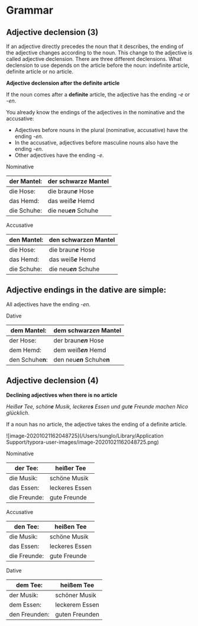 # Grammar 



## Adjective declension (3)

If an adjective directly precedes the noun that it describes, the ending of the adjective changes according to the noun. This change to the adjective is called adjective declension. There are three different declensions. What declension to use depends on the article before the noun: indefinite article, definite article or no article.

 

**Adjective declension after the definite article** 

If the noun comes after a **definite** article, the adjective has the ending *-e* or *-en*.

You already know the endings of the adjectives in the nominative and the accusative:

- Adjectives before nouns in the plural (nominative, accusative) have the ending *-en*.
- In the accusative, adjectives before masculine nouns also have the ending *-en*.
- Other adjectives have the ending *-e*.

Nominative

| der Mantel: | der schwarz***e*** Mantel |
| ----------- | ------------------------- |
| die Hose:   | die braun***e*** Hose     |
| das Hemd:   | das weiß***e*** Hemd      |
| die Schuhe: | die neu***en*** Schuhe    |

 

Accusative

| den Mantel: | den schwarz***en*** Mantel |
| ----------- | -------------------------- |
| die Hose:   | die braun***e*** Hose      |
| das Hemd:   | das weiß***e*** Hemd       |
| die Schuhe: | die neu***en*** Schuhe     |

## Adjective endings in the dative are simple: 

All adjectives have the ending *-en*.

Dative

| dem Mantel:      | dem schwarz***en*** Mantel  |
| ---------------- | --------------------------- |
| der Hose:        | der braun***en*** Hose      |
| dem Hemd:        | dem weiß***en*** Hemd       |
| den Schuhe**n**: | den neu***en*** Schuhe**n** |



## Adjective declension (4)

**Declining adjectives when there is no article**

*Heiße**r** Tee, schön**e** Musik, leckere**s** Essen und gut**e** Freunde machen Nico glücklich.*

If a noun has no article, the adjective takes the ending of a definite article.

![image-20201021162048725](/Users/sunglo/Library/Application Support/typora-user-images/image-20201021162048725.png)



Nominative

| der Tee:     | heißer Tee     |
| ------------ | -------------- |
| die Musik:   | schöne Musik   |
| das Essen:   | leckeres Essen |
| die Freunde: | gute Freunde   |

 

Accusative

| den Tee:     | heißen Tee     |
| ------------ | -------------- |
| die Musik:   | schöne Musik   |
| das Essen:   | leckeres Essen |
| die Freunde: | gute Freunde   |

 

Dative

| dem Tee:      | heißem Tee     |
| ------------- | -------------- |
| der Musik:    | schöner Musik  |
| dem Essen:    | leckerem Essen |
| den Freunden: | guten Freunden |